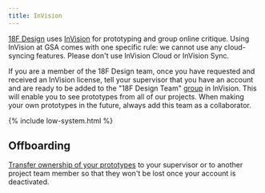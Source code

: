 ```yaml
---
title: InVision
---
```


[18F Design]({{site.baseurl}}/design/) uses [InVision](https://www.invisionapp.com/) for prototyping and group online critique. Using InVision at GSA comes with one specific rule: we cannot use any cloud-syncing features. Please don't use InVision Cloud or InVision Sync.

If you are a member of the 18F Design team, once you have requested and received an InVision license, tell your supervisor that you have an account and are ready to be added to the "18F Design Team" [group](https://gsa.invisionapp.com/d/main?origin=v7#/company/teams) in InVision. This will enable you to see prototypes from all of our projects. When making your own prototypes in the future, always add this team as a collaborator.

{% include low-system.html %}

## Offboarding

[Transfer ownership of your prototypes](https://support.invisionapp.com/hc/en-us/articles/203730565-How-do-I-transfer-my-prototype-to-another-account-) to your supervisor or to another project team member so that they won't be lost once your account is deactivated.
